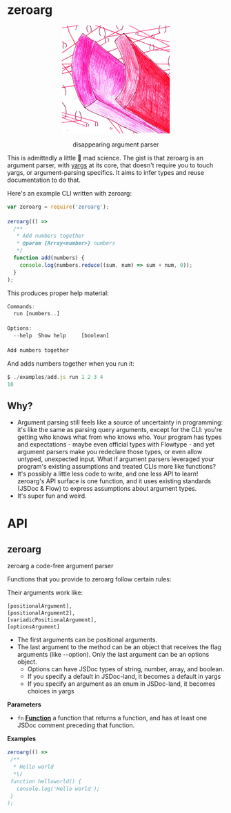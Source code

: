 # zeroarg

<p align="center">
  <img src="./.github/logo.jpg" width="250" height="250" />
</p>

<p align="center">
  disappearing argument parser
</p>

This is admittedly a little :microscope: mad science. The gist is that zeroarg
is an argument parser, with [yargs](https://github.com/yargs/yargs) at its
core, that doesn't require you to touch yargs, or argument-parsing specifics.
It aims to infer types and reuse documentation to do that.

Here's an example CLI written with zeroarg:

```js
var zeroarg = require('zeroarg');

zeroarg(() =>
  /**
   * Add numbers together
   * @param {Array<number>} numbers
   */
  function add(numbers) {
    console.log(numbers.reduce((sum, num) => sum + num, 0));
  }
);
```

This produces proper help material:

```js
Commands:
  run [numbers..]

Options:
  --help  Show help     [boolean]

Add numbers together
```

And adds numbers together when you run it:

```js
$ ./examples/add.js run 1 2 3 4
10
```

## Why?

-   Argument parsing still feels like a source of uncertainty in programming: it's like
    the same as parsing query arguments, except for the CLI: you're getting who knows what
    from who knows who. Your program has types and expectations - maybe even official types
    with Flowtype - and yet argument parsers make you redeclare those types, or even
    allow untyped, unexpected input. What if argument parsers leveraged your program's
    existing assumptions and treated CLIs more like functions?
-   It's possibly a little less code to write, and one less API to learn! zeroarg's
    API surface is one function, and it uses existing standards (JSDoc & Flow)
    to express assumptions about argument types.
-   It's super fun and weird.

# API

<!-- Generated by documentation.js. Update this documentation by updating the source code. -->

## zeroarg

zeroarg a code-free argument parser

Functions that you provide to zeroarg follow certain rules:

Their arguments work like:

    [positionalArgument],
    [positionalArgument2],
    [variadicPositionalArgument],
    [optionsArgument]

-   The first arguments can be positional arguments.
-   The last argument to the method can be an object that receives the
    flag arguments (like --option). Only the last argument can be an options
    object.
    -   Options can have JSDoc types of string, number, array, and boolean.
    -   If you specify a default in JSDoc-land, it becomes a default in yargs
    -   If you specify an argument as an enum in JSDoc-land, it becomes choices in yargs

**Parameters**

-   `fn` **[Function](https://developer.mozilla.org/en-US/docs/Web/JavaScript/Reference/Statements/function)** a function that returns a function, and has at least
    one JSDoc comment preceding that function.

**Examples**

```javascript
zeroarg(() =>
 /**
  * Hello world
  *\/
 function helloworld() {
   console.log('Hello world');
 }
);
```
